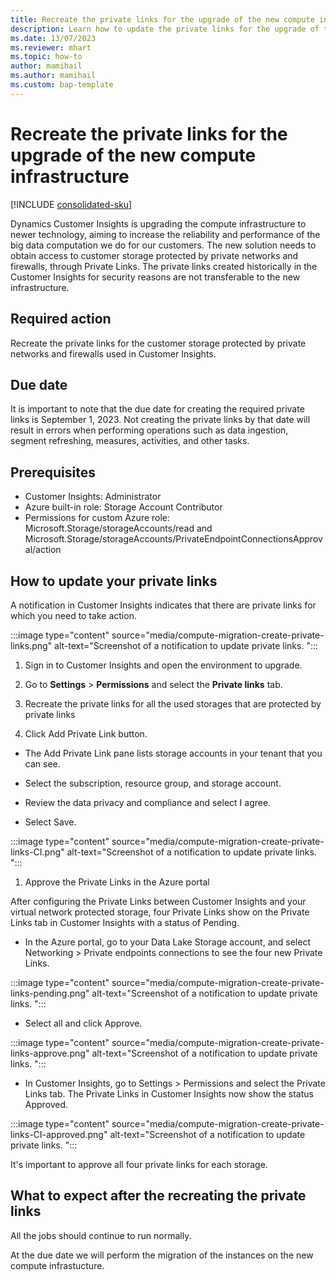 ```yaml
---
title: Recreate the private links for the upgrade of the new compute infrastructure
description: Learn how to update the private links for the upgrade of the compute infrastructure
ms.date: 13/07/2023
ms.reviewer: mhart
ms.topic: how-to
author: mamihail
ms.author: mamihail
ms.custom: bap-template
---
```


# Recreate the private links for the upgrade of the new compute infrastructure

[!INCLUDE [consolidated-sku](./includes/consolidated-sku.md)]

Dynamics Customer Insights is upgrading the compute infrastructure to newer technology, aiming to increase the reliability and performance of the big data computation we do for our customers. The new solution needs to obtain access to customer storage protected by private networks and firewalls, through Private Links. The private links created historically in the Customer Insights for security reasons are not transferable to the new infrastructure.

## Required action

 Recreate the private links for the customer storage protected by private networks and firewalls used in Customer Insights. 

## Due date

 It is important to note that the due date for creating the required private links is September 1, 2023. Not creating the private links by that date will result in errors when performing operations such as data ingestion, segment refreshing, measures, activities, and other tasks.

## Prerequisites

- Customer Insights: Administrator
- Azure built-in role: Storage Account Contributor
- Permissions for custom Azure role: Microsoft.Storage/storageAccounts/read and Microsoft.Storage/storageAccounts/PrivateEndpointConnectionsApproval/action

## How to update your private links 

A notification in Customer Insights indicates that there are private links for which you need to take action.

:::image type="content" source="media/compute-migration-create-private-links.png" alt-text="Screenshot of a notification to update private links. ":::

1. Sign in to Customer Insights and open the environment to upgrade.

1. Go to **Settings** > **Permissions**  and select the  **Private links** tab.  

1. Recreate the private links for all the used storages that are protected by private links 

1. Click Add Private Link button.

 - The Add Private Link pane lists storage accounts in your tenant that you can see.

 - Select the subscription, resource group, and storage account.

 - Review the data privacy and compliance and select I agree.

 - Select Save.

:::image type="content" source="media/compute-migration-create-private-links-CI.png" alt-text="Screenshot of a notification to update private links. ":::

1. Approve the Private Links in the Azure portal

After configuring the Private Links between Customer Insights and your virtual network protected storage, four Private Links show on the Private Links tab in Customer Insights with a status of Pending.

- In the Azure portal, go to your Data Lake Storage account, and select Networking > Private endpoints connections to see the four new Private Links.

:::image type="content" source="media/compute-migration-create-private-links-pending.png" alt-text="Screenshot of a notification to update private links. ":::

- Select all and click Approve.

:::image type="content" source="media/compute-migration-create-private-links-approve.png" alt-text="Screenshot of a notification to update private links. ":::

- In Customer Insights, go to Settings > Permissions and select the Private Links tab. The Private Links in Customer Insights now show the status Approved.

:::image type="content" source="media/compute-migration-create-private-links-CI-approved.png" alt-text="Screenshot of a notification to update private links. ":::

It's important to approve all four private links for each storage. 


## What to expect after the recreating the private links

All the jobs should continue to run normally.

At the due date we will perform the migration of the instances on the new compute infrastucture. 

